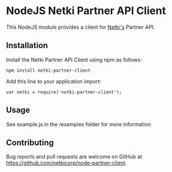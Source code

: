 # NodeJS Netki Partner API Client

This NodeJS module provides a client for [Netki's](https://netki.com) Partner API.

## Installation

Install the Netki Partner API Client using npm as follows:

``` 
npm install netki-partner-client
```

Add this line to your application import:

``` 
var netki = require('netki-partner-client');
```

## Usage

See example.js in the /examples folder for more information

## Contributing

Bug reports and pull requests are welcome on GitHub at https://github.com/netkicorp/node-partner-client.
